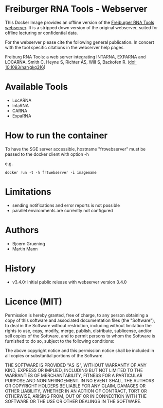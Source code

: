 Freiburger RNA Tools - Webserver
================================

This Docker Image provides an offline version of the [Freiburger RNA Tools webserver](http://rna.informatik.uni-freiburg.de/). It is a stripped down version of the original webserver, suited for offline lecturing or confidential data.

For the webserver please cite the following general publication. In concert with the tool specific citations in the webserver help pages.

Freiburg RNA Tools: a web server integrating INTARNA, EXPARNA and LOCARNA.
Smith C, Heyne S, Richter AS, Will S, Backofen R. ([doi: 10.1093/nar/gkq316](http://www.ncbi.nlm.nih.gov/pubmed/20444875))


Available Tools
===============

 * LocARNA
 * IntaRNA
 * CARNA
 * ExpaRNA

How to run the container
===========

To have the SGE server accessible,  hostname "frtwebserver" must be passed to the docker client with option -h

e.g.

    docker run -t -h frtwebserver -i imagename

Limitations
===========

 * sending notifications and error reports is not possible
 * parallel environments are currently not configured

 

Authors
=======

 * Bjoern Gruening
 * Martin Mann


History
=======

- v3.4.0: Initial public release with webserver version 3.4.0



Licence (MIT)
=============

Permission is hereby granted, free of charge, to any person obtaining a copy
of this software and associated documentation files (the "Software"), to deal
in the Software without restriction, including without limitation the rights
to use, copy, modify, merge, publish, distribute, sublicense, and/or sell
copies of the Software, and to permit persons to whom the Software is
furnished to do so, subject to the following conditions:

The above copyright notice and this permission notice shall be included in
all copies or substantial portions of the Software.

THE SOFTWARE IS PROVIDED "AS IS", WITHOUT WARRANTY OF ANY KIND, EXPRESS OR
IMPLIED, INCLUDING BUT NOT LIMITED TO THE WARRANTIES OF MERCHANTABILITY,
FITNESS FOR A PARTICULAR PURPOSE AND NONINFRINGEMENT. IN NO EVENT SHALL THE
AUTHORS OR COPYRIGHT HOLDERS BE LIABLE FOR ANY CLAIM, DAMAGES OR OTHER
LIABILITY, WHETHER IN AN ACTION OF CONTRACT, TORT OR OTHERWISE, ARISING FROM,
OUT OF OR IN CONNECTION WITH THE SOFTWARE OR THE USE OR OTHER DEALINGS IN
THE SOFTWARE.
